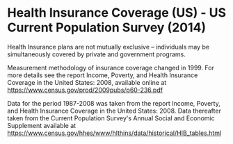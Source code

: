 # Health Insurance Coverage (US) - US Current Population Survey (2014)

Health Insurance plans are not mutually exclusive – individuals may be simultaneously covered by private and government programs. 

Measurement methodology of insurance coverage changed in 1999. For more details see the report Income, Poverty, and Health Insurance Coverage in the United States: 2008, available online at  https://www.census.gov/prod/2009pubs/p60-236.pdf 

Data for the period 1987-2008 was taken from the report Income, Poverty, and Health Insurance Coverage in the United States: 2008. Data thereafter taken from  the  Current Population Survey's Annual Social and Economic Supplement available at https://www.census.gov/hhes/www/hlthins/data/historical/HIB_tables.html 

